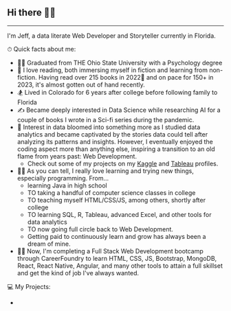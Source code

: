 ## Hi there 🙋‍♂️

---

I'm Jeff, a data literate Web Developer and Storyteller currently in Florida.

⏱ Quick facts about me:

- 👨‍🎓 Graduated from THE Ohio State University with a Psychology degree
- 📖 I love reading, both immersing myself in fiction and learning from non-fiction. Having read over 215 books in 2022🤯 and on pace for 150+ in 2023, it's almost gotten out of hand recently. 
- 🏂 Lived in Colorado for 6 years after college before following family to Florida
- ✍ Became deeply interested in Data Science while researching AI for a couple of books I wrote in a Sci-fi series during the pandemic.  
- 🔢 Interest in data bloomed into something more as I studied data analytics and became captivated by the stories data could tell after analyzing its patterns and insights. However, I eventually enjoyed the coding aspect more than anything else, inspiring a transition to an old flame from years past: Web Development.
  - Check out some of my projects on my [Kaggle](https://www.kaggle.com/jeffellingham) and [Tableau](https://public.tableau.com/app/profile/jeff.ellingham) profiles.
- 👨‍🏫 As you can tell, I really love learning and trying new things, especially programming. From...
  - learning Java in high school
  - TO taking a handful of computer science classes in college
  - TO teaching myself HTML/CSS/JS, among others, shortly after college
  - TO learning SQL, R, Tableau, advanced Excel, and other tools for data analytics
  - TO now going full circle back to Web Development.
  - Getting paid to continuously learn and grow has always been a dream of mine.
- 👨‍💻 Now, I'm completing a Full Stack Web Development bootcamp through CareerFoundry to learn HTML, CSS, JS, Bootstrap, MongoDB, React, React Native, Angular, and many other tools to attain a full skillset and get the kind of job I've always wanted.  


💻 My Projects:

- 
